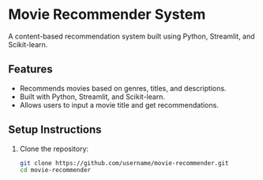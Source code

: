 # Movie Recommender System

A content-based recommendation system built using Python, Streamlit, and Scikit-learn.

## Features
- Recommends movies based on genres, titles, and descriptions.
- Built with Python, Streamlit, and Scikit-learn.
- Allows users to input a movie title and get recommendations.

## Setup Instructions
1. Clone the repository:

   ```bash
   git clone https://github.com/username/movie-recommender.git
   cd movie-recommender
